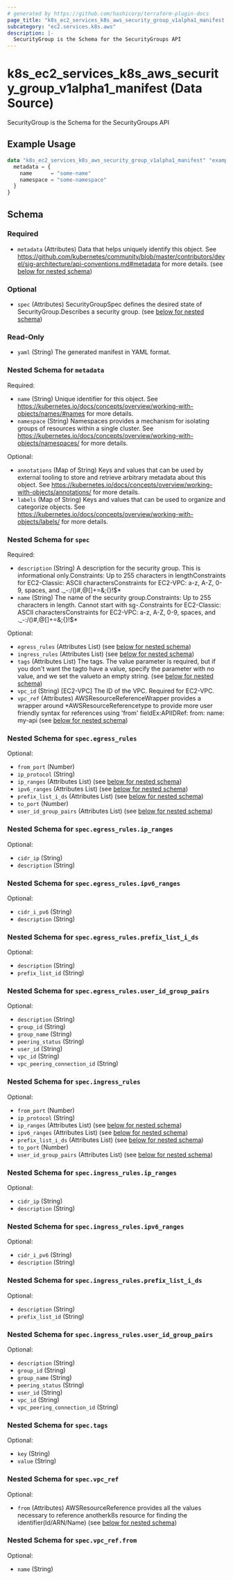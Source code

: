 ```yaml
---
# generated by https://github.com/hashicorp/terraform-plugin-docs
page_title: "k8s_ec2_services_k8s_aws_security_group_v1alpha1_manifest Data Source - terraform-provider-k8s"
subcategory: "ec2.services.k8s.aws"
description: |-
  SecurityGroup is the Schema for the SecurityGroups API
---
```


# k8s_ec2_services_k8s_aws_security_group_v1alpha1_manifest (Data Source)

SecurityGroup is the Schema for the SecurityGroups API

## Example Usage

```terraform
data "k8s_ec2_services_k8s_aws_security_group_v1alpha1_manifest" "example" {
  metadata = {
    name      = "some-name"
    namespace = "some-namespace"
  }
}
```

<!-- schema generated by tfplugindocs -->
## Schema

### Required

- `metadata` (Attributes) Data that helps uniquely identify this object. See https://github.com/kubernetes/community/blob/master/contributors/devel/sig-architecture/api-conventions.md#metadata for more details. (see [below for nested schema](#nestedatt--metadata))

### Optional

- `spec` (Attributes) SecurityGroupSpec defines the desired state of SecurityGroup.Describes a security group. (see [below for nested schema](#nestedatt--spec))

### Read-Only

- `yaml` (String) The generated manifest in YAML format.

<a id="nestedatt--metadata"></a>
### Nested Schema for `metadata`

Required:

- `name` (String) Unique identifier for this object. See https://kubernetes.io/docs/concepts/overview/working-with-objects/names/#names for more details.
- `namespace` (String) Namespaces provides a mechanism for isolating groups of resources within a single cluster. See https://kubernetes.io/docs/concepts/overview/working-with-objects/namespaces/ for more details.

Optional:

- `annotations` (Map of String) Keys and values that can be used by external tooling to store and retrieve arbitrary metadata about this object. See https://kubernetes.io/docs/concepts/overview/working-with-objects/annotations/ for more details.
- `labels` (Map of String) Keys and values that can be used to organize and categorize objects. See https://kubernetes.io/docs/concepts/overview/working-with-objects/labels/ for more details.


<a id="nestedatt--spec"></a>
### Nested Schema for `spec`

Required:

- `description` (String) A description for the security group. This is informational only.Constraints: Up to 255 characters in lengthConstraints for EC2-Classic: ASCII charactersConstraints for EC2-VPC: a-z, A-Z, 0-9, spaces, and ._-:/()#,@[]+=&;{}!$*
- `name` (String) The name of the security group.Constraints: Up to 255 characters in length. Cannot start with sg-.Constraints for EC2-Classic: ASCII charactersConstraints for EC2-VPC: a-z, A-Z, 0-9, spaces, and ._-:/()#,@[]+=&;{}!$*

Optional:

- `egress_rules` (Attributes List) (see [below for nested schema](#nestedatt--spec--egress_rules))
- `ingress_rules` (Attributes List) (see [below for nested schema](#nestedatt--spec--ingress_rules))
- `tags` (Attributes List) The tags. The value parameter is required, but if you don't want the tagto have a value, specify the parameter with no value, and we set the valueto an empty string. (see [below for nested schema](#nestedatt--spec--tags))
- `vpc_id` (String) [EC2-VPC] The ID of the VPC. Required for EC2-VPC.
- `vpc_ref` (Attributes) AWSResourceReferenceWrapper provides a wrapper around *AWSResourceReferencetype to provide more user friendly syntax for references using 'from' fieldEx:APIIDRef:	from:	  name: my-api (see [below for nested schema](#nestedatt--spec--vpc_ref))

<a id="nestedatt--spec--egress_rules"></a>
### Nested Schema for `spec.egress_rules`

Optional:

- `from_port` (Number)
- `ip_protocol` (String)
- `ip_ranges` (Attributes List) (see [below for nested schema](#nestedatt--spec--egress_rules--ip_ranges))
- `ipv6_ranges` (Attributes List) (see [below for nested schema](#nestedatt--spec--egress_rules--ipv6_ranges))
- `prefix_list_i_ds` (Attributes List) (see [below for nested schema](#nestedatt--spec--egress_rules--prefix_list_i_ds))
- `to_port` (Number)
- `user_id_group_pairs` (Attributes List) (see [below for nested schema](#nestedatt--spec--egress_rules--user_id_group_pairs))

<a id="nestedatt--spec--egress_rules--ip_ranges"></a>
### Nested Schema for `spec.egress_rules.ip_ranges`

Optional:

- `cidr_ip` (String)
- `description` (String)


<a id="nestedatt--spec--egress_rules--ipv6_ranges"></a>
### Nested Schema for `spec.egress_rules.ipv6_ranges`

Optional:

- `cidr_i_pv6` (String)
- `description` (String)


<a id="nestedatt--spec--egress_rules--prefix_list_i_ds"></a>
### Nested Schema for `spec.egress_rules.prefix_list_i_ds`

Optional:

- `description` (String)
- `prefix_list_id` (String)


<a id="nestedatt--spec--egress_rules--user_id_group_pairs"></a>
### Nested Schema for `spec.egress_rules.user_id_group_pairs`

Optional:

- `description` (String)
- `group_id` (String)
- `group_name` (String)
- `peering_status` (String)
- `user_id` (String)
- `vpc_id` (String)
- `vpc_peering_connection_id` (String)



<a id="nestedatt--spec--ingress_rules"></a>
### Nested Schema for `spec.ingress_rules`

Optional:

- `from_port` (Number)
- `ip_protocol` (String)
- `ip_ranges` (Attributes List) (see [below for nested schema](#nestedatt--spec--ingress_rules--ip_ranges))
- `ipv6_ranges` (Attributes List) (see [below for nested schema](#nestedatt--spec--ingress_rules--ipv6_ranges))
- `prefix_list_i_ds` (Attributes List) (see [below for nested schema](#nestedatt--spec--ingress_rules--prefix_list_i_ds))
- `to_port` (Number)
- `user_id_group_pairs` (Attributes List) (see [below for nested schema](#nestedatt--spec--ingress_rules--user_id_group_pairs))

<a id="nestedatt--spec--ingress_rules--ip_ranges"></a>
### Nested Schema for `spec.ingress_rules.ip_ranges`

Optional:

- `cidr_ip` (String)
- `description` (String)


<a id="nestedatt--spec--ingress_rules--ipv6_ranges"></a>
### Nested Schema for `spec.ingress_rules.ipv6_ranges`

Optional:

- `cidr_i_pv6` (String)
- `description` (String)


<a id="nestedatt--spec--ingress_rules--prefix_list_i_ds"></a>
### Nested Schema for `spec.ingress_rules.prefix_list_i_ds`

Optional:

- `description` (String)
- `prefix_list_id` (String)


<a id="nestedatt--spec--ingress_rules--user_id_group_pairs"></a>
### Nested Schema for `spec.ingress_rules.user_id_group_pairs`

Optional:

- `description` (String)
- `group_id` (String)
- `group_name` (String)
- `peering_status` (String)
- `user_id` (String)
- `vpc_id` (String)
- `vpc_peering_connection_id` (String)



<a id="nestedatt--spec--tags"></a>
### Nested Schema for `spec.tags`

Optional:

- `key` (String)
- `value` (String)


<a id="nestedatt--spec--vpc_ref"></a>
### Nested Schema for `spec.vpc_ref`

Optional:

- `from` (Attributes) AWSResourceReference provides all the values necessary to reference anotherk8s resource for finding the identifier(Id/ARN/Name) (see [below for nested schema](#nestedatt--spec--vpc_ref--from))

<a id="nestedatt--spec--vpc_ref--from"></a>
### Nested Schema for `spec.vpc_ref.from`

Optional:

- `name` (String)
